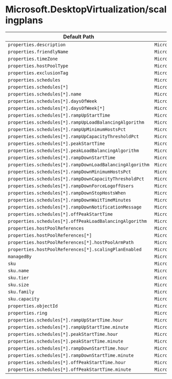 # Microsoft.DesktopVirtualization/scalingplans

| Default Path | Alias |
|---|---|
| `properties.description` | `Microsoft.DesktopVirtualization/scalingPlans/description` |
| `properties.friendlyName` | `Microsoft.DesktopVirtualization/scalingPlans/friendlyName` |
| `properties.timeZone` | `Microsoft.DesktopVirtualization/scalingPlans/timeZone` |
| `properties.hostPoolType` | `Microsoft.DesktopVirtualization/scalingPlans/hostPoolType` |
| `properties.exclusionTag` | `Microsoft.DesktopVirtualization/scalingPlans/exclusionTag` |
| `properties.schedules` | `Microsoft.DesktopVirtualization/scalingPlans/schedules` |
| `properties.schedules[*]` | `Microsoft.DesktopVirtualization/scalingPlans/schedules[*]` |
| `properties.schedules[*].name` | `Microsoft.DesktopVirtualization/scalingPlans/schedules[*].name` |
| `properties.schedules[*].daysOfWeek` | `Microsoft.DesktopVirtualization/scalingPlans/schedules[*].daysOfWeek` |
| `properties.schedules[*].daysOfWeek[*]` | `Microsoft.DesktopVirtualization/scalingPlans/schedules[*].daysOfWeek[*]` |
| `properties.schedules[*].rampUpStartTime` | `Microsoft.DesktopVirtualization/scalingPlans/schedules[*].rampUpStartTime` |
| `properties.schedules[*].rampUpLoadBalancingAlgorithm` | `Microsoft.DesktopVirtualization/scalingPlans/schedules[*].rampUpLoadBalancingAlgorithm` |
| `properties.schedules[*].rampUpMinimumHostsPct` | `Microsoft.DesktopVirtualization/scalingPlans/schedules[*].rampUpMinimumHostsPct` |
| `properties.schedules[*].rampUpCapacityThresholdPct` | `Microsoft.DesktopVirtualization/scalingPlans/schedules[*].rampUpCapacityThresholdPct` |
| `properties.schedules[*].peakStartTime` | `Microsoft.DesktopVirtualization/scalingPlans/schedules[*].peakStartTime` |
| `properties.schedules[*].peakLoadBalancingAlgorithm` | `Microsoft.DesktopVirtualization/scalingPlans/schedules[*].peakLoadBalancingAlgorithm` |
| `properties.schedules[*].rampDownStartTime` | `Microsoft.DesktopVirtualization/scalingPlans/schedules[*].rampDownStartTime` |
| `properties.schedules[*].rampDownLoadBalancingAlgorithm` | `Microsoft.DesktopVirtualization/scalingPlans/schedules[*].rampDownLoadBalancingAlgorithm` |
| `properties.schedules[*].rampDownMinimumHostsPct` | `Microsoft.DesktopVirtualization/scalingPlans/schedules[*].rampDownMinimumHostsPct` |
| `properties.schedules[*].rampDownCapacityThresholdPct` | `Microsoft.DesktopVirtualization/scalingPlans/schedules[*].rampDownCapacityThresholdPct` |
| `properties.schedules[*].rampDownForceLogoffUsers` | `Microsoft.DesktopVirtualization/scalingPlans/schedules[*].rampDownForceLogoffUsers` |
| `properties.schedules[*].rampDownStopHostsWhen` | `Microsoft.DesktopVirtualization/scalingPlans/schedules[*].rampDownStopHostsWhen` |
| `properties.schedules[*].rampDownWaitTimeMinutes` | `Microsoft.DesktopVirtualization/scalingPlans/schedules[*].rampDownWaitTimeMinutes` |
| `properties.schedules[*].rampDownNotificationMessage` | `Microsoft.DesktopVirtualization/scalingPlans/schedules[*].rampDownNotificationMessage` |
| `properties.schedules[*].offPeakStartTime` | `Microsoft.DesktopVirtualization/scalingPlans/schedules[*].offPeakStartTime` |
| `properties.schedules[*].offPeakLoadBalancingAlgorithm` | `Microsoft.DesktopVirtualization/scalingPlans/schedules[*].offPeakLoadBalancingAlgorithm` |
| `properties.hostPoolReferences` | `Microsoft.DesktopVirtualization/scalingPlans/hostPoolReferences` |
| `properties.hostPoolReferences[*]` | `Microsoft.DesktopVirtualization/scalingPlans/hostPoolReferences[*]` |
| `properties.hostPoolReferences[*].hostPoolArmPath` | `Microsoft.DesktopVirtualization/scalingPlans/hostPoolReferences[*].hostPoolArmPath` |
| `properties.hostPoolReferences[*].scalingPlanEnabled` | `Microsoft.DesktopVirtualization/scalingPlans/hostPoolReferences[*].scalingPlanEnabled` |
| `managedBy` | `Microsoft.DesktopVirtualization/scalingPlans/managedBy` |
| `sku` | `Microsoft.DesktopVirtualization/scalingPlans/sku` |
| `sku.name` | `Microsoft.DesktopVirtualization/scalingPlans/sku.name` |
| `sku.tier` | `Microsoft.DesktopVirtualization/scalingPlans/sku.tier` |
| `sku.size` | `Microsoft.DesktopVirtualization/scalingPlans/sku.size` |
| `sku.family` | `Microsoft.DesktopVirtualization/scalingPlans/sku.family` |
| `sku.capacity` | `Microsoft.DesktopVirtualization/scalingPlans/sku.capacity` |
| `properties.objectId` | `Microsoft.DesktopVirtualization/scalingPlans/objectId` |
| `properties.ring` | `Microsoft.DesktopVirtualization/scalingPlans/ring` |
| `properties.schedules[*].rampUpStartTime.hour` | `Microsoft.DesktopVirtualization/scalingPlans/schedules[*].rampUpStartTime.hour` |
| `properties.schedules[*].rampUpStartTime.minute` | `Microsoft.DesktopVirtualization/scalingPlans/schedules[*].rampUpStartTime.minute` |
| `properties.schedules[*].peakStartTime.hour` | `Microsoft.DesktopVirtualization/scalingPlans/schedules[*].peakStartTime.hour` |
| `properties.schedules[*].peakStartTime.minute` | `Microsoft.DesktopVirtualization/scalingPlans/schedules[*].peakStartTime.minute` |
| `properties.schedules[*].rampDownStartTime.hour` | `Microsoft.DesktopVirtualization/scalingPlans/schedules[*].rampDownStartTime.hour` |
| `properties.schedules[*].rampDownStartTime.minute` | `Microsoft.DesktopVirtualization/scalingPlans/schedules[*].rampDownStartTime.minute` |
| `properties.schedules[*].offPeakStartTime.hour` | `Microsoft.DesktopVirtualization/scalingPlans/schedules[*].offPeakStartTime.hour` |
| `properties.schedules[*].offPeakStartTime.minute` | `Microsoft.DesktopVirtualization/scalingPlans/schedules[*].offPeakStartTime.minute` |


